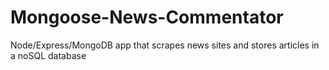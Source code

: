 # Mongoose-News-Commentator
Node/Express/MongoDB app that scrapes news sites and stores articles in a noSQL database
